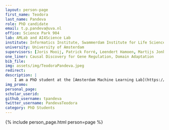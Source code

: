 ```yaml
---
layout: person-page
first_name: Teodora
last_name: Pandeva
role: PhD candidate
email: t.p.pandeva@uva.nl
office: Science Park 904
lab: AMLab and AI4Science Lab
institute: Informatics Institute, Swammerdam Institute for Life Sciences
university: University of Amsterdam
supervisors: [Joris Mooij, Patrick Forré, Leendert Hamoen, Martijs Jonker]
one_liner: Causal Discovery for Gene Regulation, Domain Adaptation
bib_file:
img: assets/img/TeodoraPandeva.jpeg
redirect:
description: |
    I am a PhD student at the [Amsterdam Machine Learning Lab](https://amlab.science.uva.nl/) (AMLab) and the [AI4Science Lab](https://ai4science-amsterdam.github.io/). I work with the Bacterial Cell Biology group at the [Swammerdam Institute for Life Sciences](https://sils.uva.nl/) on machine learning methods for domain adaptation and causal discovery in high-dimensional gene regulatory data.
img_promo:
personal_page:
scholar_userid:
github_username: tpandeva
twitter_username: PandevaTeodora
category: PhD Students
---
```


{% include person_page.html person=page %}
